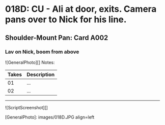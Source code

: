 # 018D: CU - Ali at door, exits. Camera pans over to Nick for his line.

## Shoulder-Mount Pan: Card A002

### Lav on Nick, boom from above

![GeneralPhoto][]
Notes: 

| Takes | Description |
|:---|:----|
| 01 | ... |
| 02 | ... |

----

![ScriptScreenshot][]


[GeneralPhoto]:  images/018D.JPG align=left
